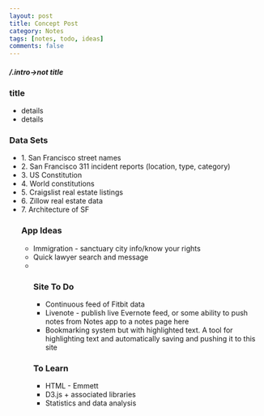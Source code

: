 ```yaml
---
layout: post
title: Concept Post
category: Notes
tags: [notes, todo, ideas]
comments: false
---
```

<h4 style="font-style:italic; font-weight:bold">/.intro->not title</h4>

<h3>title</h3>
<ul>
  <li>details</li>
  <li>details</li>
</ul>




<h3>Data Sets</h3>
<ul>
  <li>1. San Francisco street names</li>
  <li>2. San Francisco 311 incident reports (location, type, category)</li>
  <li>3. US Constitution</li>
  <li>4. World constitutions</li>
  <li>5. Craigslist real estate listings</li>
  <li>6. Zillow real estate data</li>
  <li>7. Architecture of SF</li>

<h3>App Ideas</h3>
  <ul>
    <li>Immigration - sanctuary city info/know your rights</li>
    <li>Quick lawyer search and message</li>
    <li>
  </li>

<h3>Site To Do</h3>
<ul>
  <li>Continuous feed of Fitbit data</li>
  <li>Livenote - publish live Evernote feed, or some ability to push notes from Notes app to a notes page here</li>
  <li>Bookmarking system but with highlighted text. A tool for highlighting text and automatically saving and pushing it to this site</li>
</ul>

<h3>To Learn</h3>
<ul>
  <li>HTML - Emmett</li>
  <li>D3.js + associated libraries</li>
  <li>Statistics and data analysis</li>
</ul>
